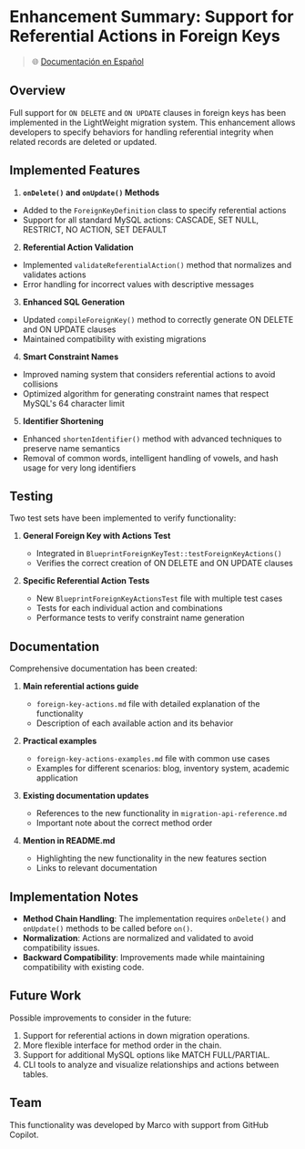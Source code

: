 # Enhancement Summary: Support for Referential Actions in Foreign Keys

> 🌐 [Documentación en Español](../es/foreign-key-actions-summary.md)

## Overview

Full support for `ON DELETE` and `ON UPDATE` clauses in foreign keys has been implemented in the LightWeight migration system. This enhancement allows developers to specify behaviors for handling referential integrity when related records are deleted or updated.

## Implemented Features

1. **`onDelete()` and `onUpdate()` Methods**
- Added to the `ForeignKeyDefinition` class to specify referential actions
- Support for all standard MySQL actions: CASCADE, SET NULL, RESTRICT, NO ACTION, SET DEFAULT

2. **Referential Action Validation**
- Implemented `validateReferentialAction()` method that normalizes and validates actions
- Error handling for incorrect values with descriptive messages

3. **Enhanced SQL Generation**
- Updated `compileForeignKey()` method to correctly generate ON DELETE and ON UPDATE clauses
- Maintained compatibility with existing migrations

4. **Smart Constraint Names**
- Improved naming system that considers referential actions to avoid collisions
- Optimized algorithm for generating constraint names that respect MySQL's 64 character limit

5. **Identifier Shortening**
- Enhanced `shortenIdentifier()` method with advanced techniques to preserve name semantics
- Removal of common words, intelligent handling of vowels, and hash usage for very long identifiers

## Testing

Two test sets have been implemented to verify functionality:

1. **General Foreign Key with Actions Test**
   - Integrated in `BlueprintForeignKeyTest::testForeignKeyActions()`
   - Verifies the correct creation of ON DELETE and ON UPDATE clauses

2. **Specific Referential Action Tests**
   - New `BlueprintForeignKeyActionsTest` file with multiple test cases
   - Tests for each individual action and combinations
   - Performance tests to verify constraint name generation

## Documentation

Comprehensive documentation has been created:

1. **Main referential actions guide**
   - `foreign-key-actions.md` file with detailed explanation of the functionality
   - Description of each available action and its behavior

2. **Practical examples**
   - `foreign-key-actions-examples.md` file with common use cases
   - Examples for different scenarios: blog, inventory system, academic application

3. **Existing documentation updates**
   - References to the new functionality in `migration-api-reference.md`
   - Important note about the correct method order

4. **Mention in README.md**
   - Highlighting the new functionality in the new features section
   - Links to relevant documentation

## Implementation Notes

- **Method Chain Handling**: The implementation requires `onDelete()` and `onUpdate()` methods to be called before `on()`.
- **Normalization**: Actions are normalized and validated to avoid compatibility issues.
- **Backward Compatibility**: Improvements made while maintaining compatibility with existing code.

## Future Work

Possible improvements to consider in the future:

1. Support for referential actions in down migration operations.
2. More flexible interface for method order in the chain.
3. Support for additional MySQL options like MATCH FULL/PARTIAL.
4. CLI tools to analyze and visualize relationships and actions between tables.

## Team

This functionality was developed by Marco with support from GitHub Copilot.
